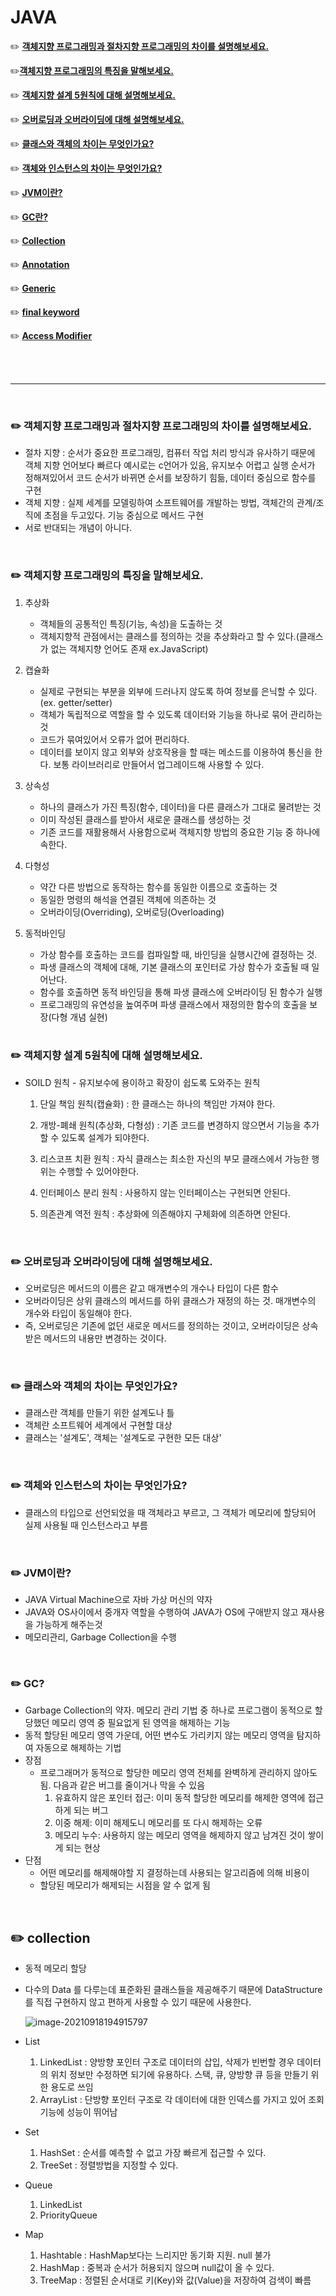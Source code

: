 # JAVA

:pencil2: [**객체지향 프로그래밍과 절차지향 프로그래밍의 차이를 설명해보세요.**](#pencil2-객체지향-프로그래밍과-절차지향-프로그래밍의-차이를-설명해보세요)

:pencil2:[**​ 객체지향 프로그래밍의 특징을 말해보세요.**](#pencil2-객체지향-프로그래밍의-특징을-말해보세요)

:pencil2: [**객체지향 설계 5원칙에 대해 설명해보세요.**](#pencil2-객체지향-설계-5원칙에-대해-설명해보세요)

:pencil2: [**오버로딩과 오버라이딩에 대해 설명해보세요.​**](#pencil2-오버로딩과-오버라이딩에-대해-설명해보세요)

:pencil2: [**클래스와 객체의 차이는 무엇인가요?**](#pencil2-클래스와-객체의-차이는-무엇인가요)


:pencil2: [**객체와 인스턴스의 차이는 무엇인가요?**](#객체와-인스턴스의-차이는-무엇인가요)

:pencil2: [**JVM이란?**](#pencil2-JVM이란)

:pencil2: [**GC란?**](#pencil2-GC란)

:pencil2: [**Collection**](#pencil2-collection)


:pencil2: [**Annotation**](#pencil2-Annotation)

:pencil2: [**Generic**](#pencil2-Generic)

:pencil2: [**final keyword**](#pencil2-final-keyword)

:pencil2: [**Access Modifier**](#pencil2-Access-Modifier)

<br><br>

<hr>

<br>

### :pencil2: 객체지향 프로그래밍과 절차지향 프로그래밍의 차이를 설명해보세요.

- 절차 지향 : 순서가 중요한 프로그래밍, 컴퓨터 작업 처리 방식과 유사하기 때문에 객체 지향 언어보다 빠르다 예시로는 c언어가 있음, 유지보수 어렵고 실행 순서가 정해져있어서 코드 순서가 바뀌면 순서를 보장하기 힘듦, 데이터 중심으로 함수를 구현
- 객체 지향 : 실제 세계를 모델링하여 소프트웨어를 개발하는 방법, 객체간의 관계/조직에 초점을 두고있다. 기능 중심으로 메서드 구현
- 서로 반대되는 개념이 아니다.

<br>

### :pencil2: 객체지향 프로그래밍의 특징을 말해보세요.

1. 추상화

   - 객체들의 공통적인 특징(기능, 속성)을 도출하는 것
   - 객체지향적 관점에서는 클래스를 정의하는 것을 추상화라고 할 수 있다.(클래스가 없는 객체지향 언어도 존재 ex.JavaScript)

2. 캡슐화

   - 실제로 구현되는 부분을 외부에 드러나지 않도록 하여 정보를 은닉할 수 있다.(ex. getter/setter)
   - 객체가 독립적으로 역할을 할 수 있도록 데이터와 기능을 하나로 묶어 관리하는 것
   - 코드가 묶여있어서 오류가 없어 편리하다.
   - 데이터를 보이지 않고 외부와 상호작용을 할 때는 메소드를 이용하여 통신을 한다. 보통 라이브러리로 만들어서 업그레이드해 사용할 수 있다.

3. 상속성

   - 하나의 클래스가 가진 특징(함수, 데이터)을 다른 클래스가 그대로 물려받는 것
   - 이미 작성된 클래스를 받아서 새로운 클래스를 생성하는 것
   - 기존 코드를 재활용해서 사용함으로써 객체지향 방법의 중요한 기능 중 하나에 속한다.

4. 다형성

   - 약간 다른 방법으로 동작하는 함수를 동일한 이름으로 호출하는 것
   - 동일한 명령의 해석을 연결된 객체에 의존하는 것
   - 오버라이딩(Overriding), 오버로딩(Overloading)

5. 동적바인딩

   - 가상 함수를 호출하는 코드를 컴파일할 때, 바인딩을 실행시간에 결정하는 것.
   - 파생 클래스의 객체에 대해, 기본 클래스의 포인터로 가상 함수가 호출될 때 일어난다.
   - 함수를 호출하면 동적 바인딩을 통해 파생 클래스에 오버라이딩 된 함수가 실행
   - 프로그래밍의 유연성을 높여주며 파생 클래스에서 재정의한 함수의 호출을 보장(다형 개념 실현)

   <br>

### :pencil2: 객체지향 설계 5원칙에 대해 설명해보세요.

- SOILD 원칙 - 유지보수에 용이하고 확장이 쉽도록 도와주는 원칙

  1. 단일 책임 원칙(캡슐화) : 한 클래스는 하나의 책임만 가져야 한다.

  2. 개방-폐쇄 원칙(추상화, 다형성) : 기존 코드를 변경하지 않으면서 기능을 추가할 수 있도록 설계가 되야한다.

  3. 리스코프 치환 원칙 : 자식 클래스는 최소한 자신의 부모 클래스에서 가능한 행위는 수행할 수 있어야한다.

  4. 인터페이스 분리 원칙 : 사용하지 않는 인터페이스는 구현되면 안된다.

  5. 의존관계 역전 원칙 : 추상화에 의존해야지 구체화에 의존하면 안된다.

     <br>

### :pencil2: 오버로딩과 오버라이딩에 대해 설명해보세요.

- 오버로딩은 메서드의 이름은 같고 매개변수의 개수나 타입이 다른 함수
- 오버라이딩은 상위 클래스의 메서드를 하위 클래스가 재정의 하는 것. 매개변수의 개수와 타입이 동일해야 한다.
- 즉, 오버로딩은 기존에 없던 새로운 메서드를 정의하는 것이고, 오버라이딩은 상속 받은 메서드의 내용만 변경하는 것이다.

<br>

### :pencil2: 클래스와 객체의 차이는 무엇인가요?

- 클래스란 객체를 만들기 위한 설계도나 틀
- 객체란 소프트웨어 세계에서 구현할 대상
- 클래스는 '설계도', 객체는 '설계도로 구현한 모든 대상'

<br>

### :pencil2: 객체와 인스턴스의 차이는 무엇인가요?

- 클래스의 타입으로 선언되었을 때 객체라고 부르고, 그 객체가 메모리에 할당되어 실제 사용될 때 인스턴스라고 부름

<br>

### :pencil2: JVM이란?

- JAVA Virtual Machine으로 자바 가상 머신의 약자
- JAVA와 OS사이에서 중개자 역할을 수행하여 JAVA가 OS에 구애받지 않고 재사용을 가능하게 해주는것
- 메모리관리, Garbage Collection을 수행

<br>

### :pencil2: GC?

- Garbage Collection의 약자. 메모리 관리 기법 중 하나로 프로그램이 동적으로 할당했던 메모리 영역 중 필요없게 된 영역을 해제하는 기능
- 동적 할당된 메모리 영역 가운데, 어떤 변수도 가리키지 않는 메모리 영역을 탐지하여 자동으로 해제하는 기법
- 장점
  - 프로그래머가 동적으로 할당한 메모리 영역 전체를 완벽하게 관리하지 않아도 됨. 다음과 같은 버그를 줄이거나 막을 수 있음
    1. 유효하지 않은 포인터 접근: 이미 동적 할당한 메모리를 해제한 영역에 접근하게 되는 버그
    2. 이중 해제: 이미 해제도니 메모리를 또 다시 해제하는 오류
    3. 메모리 누수: 사용하지 않는 메모리 영역을 해제하지 않고 남겨진 것이 쌓이게 되는 현상
- 단점
  - 어떤 메모리를 해제해야할 지 결정하는데 사용되는 알고리즘에 의해 비용이 
  - 할당된 메모리가 해제되는 시점을 알 수 없게 됨

<br>


## :pencil2: collection

- 동적 메모리 할당

- 다수의 Data 를 다루는데 표준화된 클래스들을 제공해주기 때문에 DataStructure 를 직접 구현하지 않고 편하게 사용할 수 있기 때문에 사용한다.

  ![image-20210918194915797](README.assets/image-20210918194915797.png)

- List
  1. LinkedList : 양방향 포인터 구조로 데이터의 삽입, 삭제가 빈번할 경우 데이터의 위치 정보만 수정하면 되기에 유용하다. 스택, 큐, 양방향 큐 등을 만들기 위한 용도로 쓰임
  2. ArrayList : 단방향 포인터 구조로 각 데이터에 대한 인덱스를 가지고 있어 조회 기능에 성능이 뛰어남
- Set
  1. HashSet : 순서를 예측할 수 없고 가장 빠르게 접근할 수 있다.
  2. TreeSet : 정렬방법을 지정할 수 있다.
- Queue
  1. LinkedList
  2. PriorityQueue
- Map
  1. Hashtable : HashMap보다는 느리지만 동기화 지원. null 불가
  2. HashMap : 중복과 순서가 허용되지 않으며 null값이 올 수 있다.
  3. TreeMap : 정렬된 순서대로 키(Key)와 값(Value)을 저장하여 검색이 빠름
  

<br>
